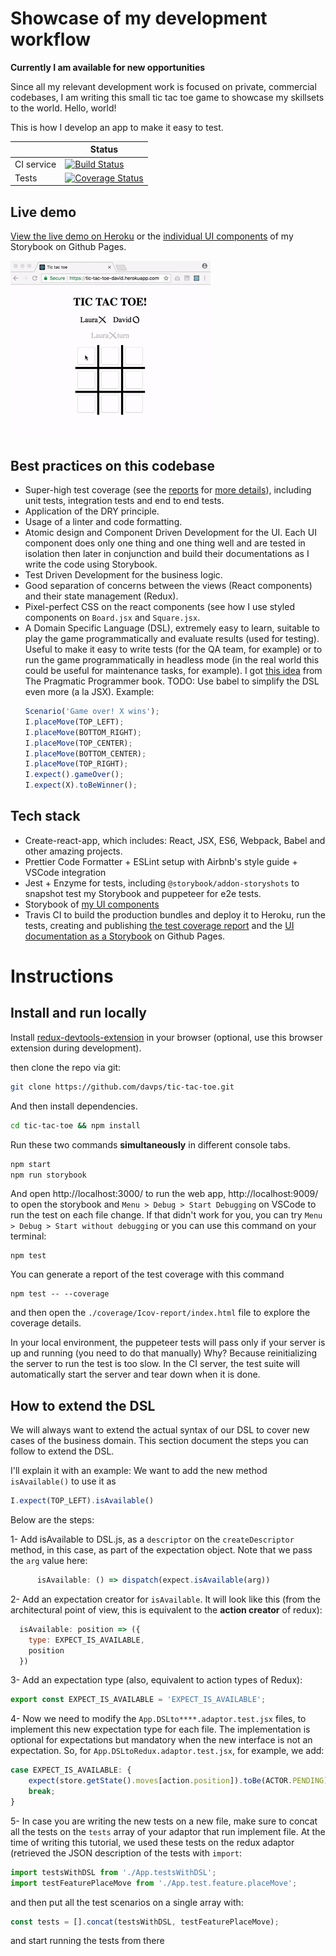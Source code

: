 # Showcase of my development workflow

**Currently I am available for new opportunities**

Since all my relevant development work is focused on private, commercial codebases, I am writing this small tic tac toe game to showcase my skillsets to the world. Hello, world!

This is how I develop an app to make it easy to test.


|            | Status                                                                                                                                                         |
| ---------- | -------------------------------------------------------------------------------------------------------------------------------------------------------------- |
| CI service | [![Build Status](https://travis-ci.org/davps/tic-tac-toe.png?branch=master)](https://travis-ci.org/davps/tic-tac-toe)                                          |
| Tests      | [![Coverage Status](https://coveralls.io/repos/github/davps/tic-tac-toe/badge.png?branch=master)](https://coveralls.io/github/davps/tic-tac-toe?branch=master) |

## Live demo

[View the live demo on Heroku](https://tic-tac-toe-david.herokuapp.com/) or the [individual UI components](https://davps.github.io/tic-tac-toe) of my Storybook on Github Pages.

![Demo Animation](./docs/demo.gif?raw=true)

## Best practices on this codebase

- Super-high test coverage (see the [reports](https://coveralls.io/github/davps/tic-tac-toe) for [more details](https://coveralls.io/builds/17849470/source?filename=src/reducers/Logic.js)), including unit tests, integration tests and end to end tests.
- Application of the DRY principle.
- Usage of a linter and code formatting.
- Atomic design and Component Driven Development for the UI. Each UI component does only one thing and one thing well and are tested in isolation then later in conjunction and build their documentations as I write the code using Storybook.
- Test Driven Development for the business logic.
- Good separation of concerns between the views (React components) and their state management (Redux).
- Pixel-perfect CSS on the react components (see how I use styled components on `Board.jsx` and `Square.jsx`.
- A Domain Specific Language (DSL), extremely easy to learn, suitable to play the game programmatically and evaluate results (used for testing). Useful to make it easy to write tests (for the QA team, for example) or to run the game programmatically in headless mode (in the real world this could be useful for maintenance tasks, for example). I got [this idea](https://www.artima.com/intv/domain.html) from The Pragmatic Programmer book. TODO: Use babel to simplify the DSL even more (a la JSX). Example:
    ```javascript
    Scenario('Game over! X wins');
    I.placeMove(TOP_LEFT);
    I.placeMove(BOTTOM_RIGHT);
    I.placeMove(TOP_CENTER);
    I.placeMove(BOTTOM_CENTER);
    I.placeMove(TOP_RIGHT);
    I.expect().gameOver();
    I.expect(X).toBeWinner();
    ```


## Tech stack

- Create-react-app, which includes: React, JSX, ES6, Webpack, Babel and other amazing projects.
- Prettier Code Formatter + ESLint setup with Airbnb's style guide + VSCode integration
- Jest + Enzyme for tests, including `@storybook/addon-storyshots` to snapshot test my Storybook and puppeteer for e2e tests.
- Storybook of [my UI components](https://davps.github.io/tic-tac-toe)
- Travis CI to build the production bundles and deploy it to Heroku, run the tests, creating and publishing [the test coverage report](https://coveralls.io/github/davps/tic-tac-toe) and the [UI documentation as a Storybook](https://davps.github.io/tic-tac-toe) on Github Pages.


# Instructions

## Install and run locally

Install [redux-devtools-extension](https://github.com/zalmoxisus/redux-devtools-extension#installation) in your browser (optional, use this browser extension during development).

then clone the repo via git:

```bash
git clone https://github.com/davps/tic-tac-toe.git
```

And then install dependencies.

```bash
cd tic-tac-toe && npm install
```

Run these two commands **simultaneously** in different console tabs.

```bash
npm start
npm run storybook
```

And open http://localhost:3000/ to run the web app, http://localhost:9009/ to open the storybook and `Menu > Debug > Start Debugging` on VSCode to run the test on each file change. If that didn't work for you, you can try `Menu > Debug > Start without debugging` or you can use this command on your terminal:
```
npm test
```

You can generate a report of the test coverage with this command
```
npm test -- --coverage
```
and then open the  `./coverage/Icov-report/index.html` file to explore the coverage details.

In your local environment, the puppeteer tests will pass only if your server is up and running (you need to do that manually) Why? Because reinitializing the server to run the test is too slow. In the CI server, the test suite will automatically start the server and tear down when it is done.

## How to extend the DSL

We will always want to extend the actual syntax of our DSL to cover new cases of the business domain. This section document the steps you can follow to extend the DSL.

I'll explain it with an example: We want to add the new method `isAvailable()` to use it as 
```javascript
I.expect(TOP_LEFT).isAvailable()
```
Below are the steps:

1- Add isAvailable to DSL.js, as a `descriptor` on the `createDescriptor` method, in this case, as part of the expectation object. Note that we pass the `arg` value here:
```javascript
      isAvailable: () => dispatch(expect.isAvailable(arg))
```

2- Add an expectation creator for `isAvailable`. It will look like this (from the architectural point of view, this is equivalent to the **action creator** of redux):
```javascript
  isAvailable: position => ({
    type: EXPECT_IS_AVAILABLE,
    position
  })
```

3- Add an expectation type (also, equivalent to action types of Redux):
```javascript
export const EXPECT_IS_AVAILABLE = 'EXPECT_IS_AVAILABLE';
```

4- Now we need to modify the `App.DSLto****.adaptor.test.jsx` files, to implement this new
expectation type for each file. The implementation is optional for expectations but mandatory
when the new interface is not an expectation.
So, for `App.DSLtoRedux.adaptor.test.jsx`, for example, we add:
```javascript
case EXPECT_IS_AVAILABLE: {
    expect(store.getState().moves[action.position]).toBe(ACTOR.PENDING);
    break;
}
```

5- In case you are writing the new tests on a new file, make sure to concat all the tests
on the `tests` array of your adaptor that run implement file. 
At the time of writing this tutorial, we used these tests on the redux adaptor (retrieved the JSON description of the tests with `import`:
```javascript
import testsWithDSL from './App.testsWithDSL';
import testFeaturePlaceMove from './App.test.feature.placeMove';
```

and then put all the test scenarios on a single array with:
```javascript
const tests = [].concat(testsWithDSL, testFeaturePlaceMove);
```
and start running the tests from there

